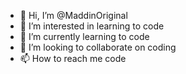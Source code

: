 - 👋 Hi, I’m @MaddinOriginal
- 👀 I’m interested in learning to code
- 🌱 I’m currently learning to code
- 💞️ I’m looking to collaborate on coding
- 📫 How to reach me code

<!---
MaddinOriginal/MaddinOriginal is a ✨ special ✨ repository because its `README.md` (this file) appears on your GitHub profile.
You can click the Preview link to take a look at your changes.
--->

